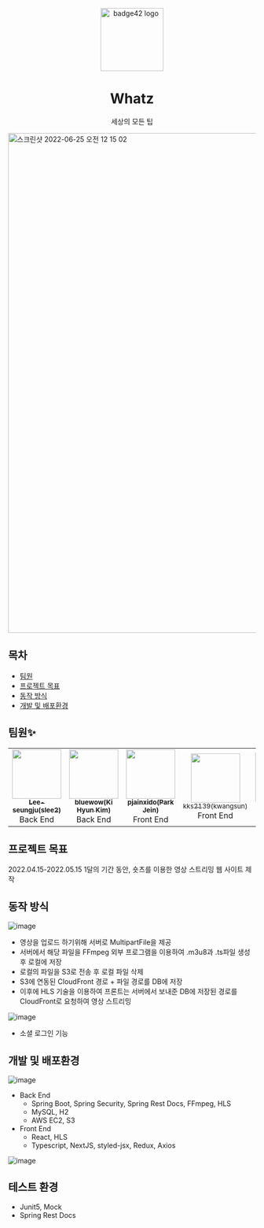 <div align="center">
  <a href="https://www.numble.it/b21bf666-045f-478e-8643-927417a448d2"><img src="https://user-images.githubusercontent.com/53372971/175571684-0927f3a5-860d-4d4d-ac42-42179fd971a0.png" height="128px" alt="badge42 logo" ></a>
  <h1>Whatz</h1>
  <p>세상의 모든 팁</p>
</div>

<img width="1016" alt="스크린샷 2022-06-25 오전 12 15 02" src="https://user-images.githubusercontent.com/53372971/175565326-5afc61f3-835e-4d1e-8343-e8d182fc4d89.png">

## 목차

- [팀원](#팀원)
- [프로젝트 목표](#프로젝트-목표)
- [동작 방식](#동작-방식)
- [개발 및 배포환경](#개발-및-배포환경)




## 팀원✨

<table>
  <tr>
    <td align="center"><a href="https://github.com/Lee-seungju"><img src="https://avatars.githubusercontent.com/u/53372971?v=4" width="100px;" alt=""/><br /><sub><b>Lee-seungju(slee2)</b></sub></a><br /><a>Back End</a></td>
    <td align="center"><a href="https://github.com/bluewow"><img src="https://avatars.githubusercontent.com/u/16996054?v=4" width="100px;" alt=""/><br /><sub><b>bluewow(Ki Hyun Kim)</b></sub></a><br /><a>Back End</a></td>
    <td align="center"><a href="https://github.com/pjainxido"><img src="https://avatars.githubusercontent.com/u/55627999?v=4" width="100px;" alt=""/><br /><sub><b>pjainxido(Park Jein)</b></sub></a><br /><a>Front End</a></td>
    <td align="center"><a href="https://github.com/kks2139"><img src="https://avatars.githubusercontent.com/u/17682954?v=4" width="100px;" alt=""/><br /><sub>kks2139(kwangsun)</b></sub></a><br/><a>Front End</a></td>
    <td align="center"><a href="https://www.numble.it/9b3cfe5c-f052-4584-b202-1d0093eb640f"><img src="https://upload.wikimedia.org/wikipedia/commons/thumb/d/d5/No_sign.svg/1200px-No_sign.svg.png" width="100px;" alt=""/><br/><sub><b>장지현</b></sub></a><br/><a>Designer</a></td>
  </tr>
</table>


## 프로젝트 목표
2022.04.15-2022.05.15 1달의 기간 동안, 숏츠를 이용한 영상 스트리밍 웹 사이트 제작

## 동작 방식
![image](https://user-images.githubusercontent.com/53372971/175761008-8d506f0c-a1cc-4bf0-bab7-7ec21d08ed02.png)
- 영상을 업로드 하기위해 서버로 MultipartFile을 제공
- 서버에서 해당 파일을 FFmpeg 외부 프로그램을 이용하여 .m3u8과 .ts파일 생성 후 로컬에 저장
- 로컬의 파일을 S3로 전송 후 로컬 파일 삭제
- S3에 연동된 CloudFront 경로 + 파일 경로를 DB에 저장
- 이후에 HLS 기술을 이용하여 프론트는 서버에서 보내준 DB에 저장된 경로를 CloudFront로 요청하여 영상 스트리밍

![image](https://user-images.githubusercontent.com/53372971/175760998-6eca49f2-e989-4c85-8ba6-399660f5d1f3.png)
- 소셜 로그인 기능

## 개발 및 배포환경
![image](https://user-images.githubusercontent.com/53372971/175760859-6286e5dd-9ef5-4040-b423-757291587fbf.png)
- Back End
  - Spring Boot, Spring Security, Spring Rest Docs, FFmpeg, HLS
  - MySQL, H2
  - AWS EC2, S3
- Front End
  - React, HLS
  - Typescript, NextJS, styled-jsx, Redux, Axios


![image](https://user-images.githubusercontent.com/53372971/175760724-974273ff-63bc-4a82-a159-3a9b64fd1e11.png)

## 테스트 환경
- Junit5, Mock
- Spring Rest Docs
